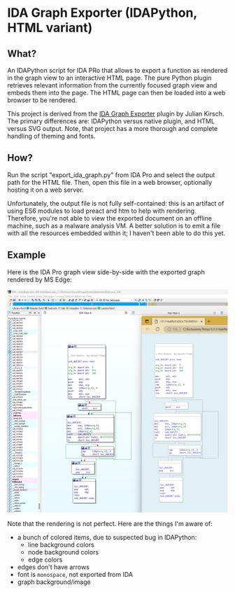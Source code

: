# IDA Graph Exporter (IDAPython, HTML variant)

## What?

An IDAPython script for IDA PRo that allows to export a function as rendered in the graph view to an interactive HTML page.
The pure Python plugin retrieves relevant information from the currently focused graph view and embeds them into the page.
The HTML page can then be loaded into a web browser to be rendered.

This project is derived from the [IDA Graph Exporter](https://github.com/kirschju/ida-graph-exporter) plugin by Julian Kirsch.
The primary differences are: IDAPython versus native plugin, and HTML versus SVG output.
Note, that project has a more thorough and complete handling of theming and fonts.

## How?

Run the script "export_ida_graph.py" from IDA Pro and select the output path for the HTML file.
Then, open this file in a web browser, optionally hosting it on a web server.

Unfortunately, the output file is not fully self-contained: this is an artifact of using ES6 modules to load preact and htm to help with rendering.
Therefore, you're not able to view the exported document on an offline machine, such as a malware analysis VM.
A better solution is to emit a file with all the resources embedded within it; I haven't been able to do this yet.

## Example

Here is the IDA Pro graph view side-by-side with the exported graph rendered by MS Edge:

![side by side](./example/side-by-side.png)

Note that the rendering is not perfect. Here are the things I'm aware of:

  - a bunch of colored items, due to suspected bug in IDAPython:
    - line background colors
    - node background colors
    - edge colors
  - edges don't have arrows
  - font is `monospace`, not exported from IDA
  - graph background/image
